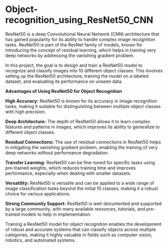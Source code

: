 # Object-recognition_using_ResNet50_CNN
ResNet50 is a deep Convolutional Neural Network (CNN) architecture that has gained popularity for its ability to handle complex image recognition tasks. ResNet50 is part of the ResNet family of models, known for introducing the concept of residual learning, which helps in training very deep networks by addressing the vanishing gradient problem.

In this project, the goal is to design and train a ResNet50 model to recognize and classify images into 10 different object classes. This involves setting up the ResNet50 architecture, training the model on a labeled dataset, and evaluating its performance on unseen data.

**Advantages of Using ResNet50 for Object Recognition**

**High Accuracy:** ResNet50 is known for its accuracy in image recognition tasks, making it suitable for distinguishing between multiple object classes with high precision.

**Deep Architecture:** The depth of ResNet50 allows it to learn complex features and patterns in images, which improves its ability to generalize to different object classes.

**Residual Connections:** The use of residual connections in ResNet50 helps in mitigating the vanishing gradient problem, enabling the training of very deep networks without performance degradation.

**Transfer Learning:** ResNet50 can be fine-tuned for specific tasks using pre-trained weights, which reduces training time and improves performance, especially when dealing with smaller datasets.

**Versatility:** ResNet50 is versatile and can be applied to a wide range of image classification tasks beyond the initial 10 classes, making it a robust choice for various applications.

**Strong Community Support:** ResNet50 is well-documented and supported by a large community, with many available resources, tutorials, and pre-trained models to help in implementation.

Training a ResNet50 model for object recognition enables the development of robust and accurate systems that can classify objects across multiple categories, making it highly valuable in fields such as computer vision, robotics, and automated systems.
